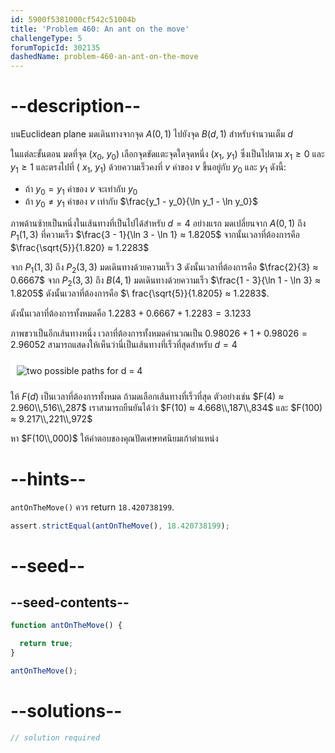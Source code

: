 ```yaml
---
id: 5900f5381000cf542c51004b
title: 'Problem 460: An ant on the move'
challengeType: 5
forumTopicId: 302135
dashedName: problem-460-an-ant-on-the-move
---
```


# --description--

บนEuclidean plane มดเดินทางจากจุด $A(0, 1)$ ไปยังจุด $B(d, 1)$ สำหรับจำนวนเต็ม $d$

ในแต่ละขั้นตอน มดที่จุด ($x_0$, $y_0$) เลือกจุดขัดแตะจุดใดจุดหนึ่ง ($x_1$, $y_1$) ซึ่งเป็นไปตาม $x_1 ≥ 0$ และ $y_1 ≥ 1$ และตรงไปที่ ( $x_1$, $y_1$) ด้วยความเร็วคงที่ $v$ ค่าของ $v$ ขึ้นอยู่กับ $y_0$ และ $y_1$ ดังนี้:

- ถ้า $y_0 = y_1$ ค่าของ $v$ จะเท่ากับ $y_0$
- ถ้า $y_0 ≠ y_1$ ค่าของ $v$ เท่ากับ $\frac{y_1 - y_0}{\ln y_1 - \ln y_0}$

ภาพด้านซ้ายเป็นหนึ่งในเส้นทางที่เป็นไปได้สำหรับ $d = 4$ อย่างแรก มดเปลี่ยนจาก $A(0, 1)$ ถึง $P_1(1, 3)$ ที่ความเร็ว $\frac{3 - 1}{\ln 3 - \ln 1} ≈ 1.8205$ จากนั้นเวลาที่ต้องการคือ $\frac{\sqrt{5}}{1.820} ≈ 1.2283$

จาก $P_1(1, 3)$ ถึง $P_2(3, 3)$ มดเดินทางด้วยความเร็ว 3 ดังนั้นเวลาที่ต้องการคือ $\frac{2}{3} ≈ 0.6667$ จาก $P_2(3, 3)$ ถึง $B(4, 1)$ มดเดินทางด้วยความเร็ว $\frac{1 - 3}{\ln 1 - \ln 3} ≈ 1.8205$ ดังนั้นเวลาที่ต้องการคือ $\ frac{\sqrt{5}}{1.8205} ≈ 1.2283$.

ดังนั้นเวลาที่ต้องการทั้งหมดคือ $1.2283 + 0.6667 + 1.2283 = 3.1233$

ภาพขวาเป็นอีกเส้นทางหนึ่ง เวลาที่ต้องการทั้งหมดคำนวณเป็น $0.98026 + 1 + 0.98026 = 2.96052$ สามารถแสดงให้เห็นว่านี่เป็นเส้นทางที่เร็วที่สุดสำหรับ $d = 4$

<img class="img-responsive center-block" alt="two possible paths for d = 4" src="https://cdn.freecodecamp.org/curriculum/project-euler/an-ant-on-the-move.jpg" style="background-color: white; padding: 10px;">

ให้ $F(d)$ เป็นเวลาที่ต้องการทั้งหมด ถ้ามดเลือกเส้นทางที่เร็วที่สุด ตัวอย่างเช่น $F(4) ≈ 2.960\\,516\\,287$ เราสามารถยืนยันได้ว่า $F(10) ≈ 4.668\\,187\\,834$ และ $F(100) ≈ 9.217\\,221\\,972$

หา $F(10\\,000)$ ให้คำตอบของคุณปัดเศษทศนิยมเก้าตำแหน่ง

# --hints--

`antOnTheMove()` ควร return `18.420738199`.

```js
assert.strictEqual(antOnTheMove(), 18.420738199);
```

# --seed--

## --seed-contents--

```js
function antOnTheMove() {

  return true;
}

antOnTheMove();
```

# --solutions--

```js
// solution required
```

